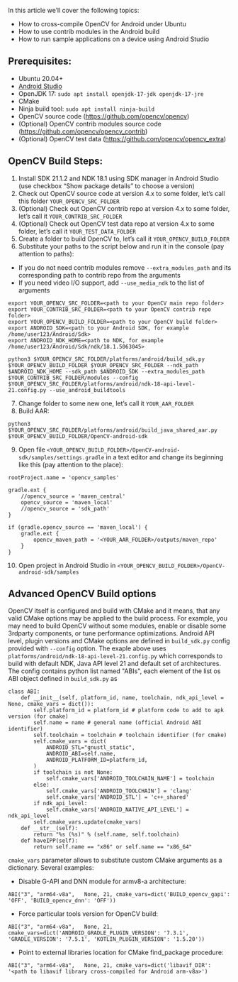 In this article we’ll cover the following topics:

* How to cross-compile OpenCV for Android under Ubuntu
* How to use contrib modules in the Android build
* How to run sample applications on a device using Android Studio

## Prerequisites:
- Ubuntu 20.04+
- [Android Studio](https://developer.android.com/studio)
- OpenJDK 17: `sudo apt install openjdk-17-jdk openjdk-17-jre`
- CMake
- Ninja build tool: `sudo apt install ninja-build`
- OpenCV source code (https://github.com/opencv/opencv)
- (Optional) OpenCV contrib modules source code (https://github.com/opencv/opencv_contrib)
- (Optional) OpenCV test data (https://github.com/opencv/opencv_extra)

## OpenCV Build Steps:
1. Install SDK 21.1.2 and NDK 18.1 using SDK manager in Android Studio (use checkbox “Show package details” to choose a version)
2. Check out OpenCV source code at version 4.x to some folder, let’s call this folder `YOUR_OPENCV_SRC_FOLDER`
3. (Optional) Check out OpenCV contrib repo at version 4.x to some folder, let’s call it `YOUR_CONTRIB_SRC_FOLDER`
4. (Optional) Check out OpenCV test data repo at version 4.x to some folder, let’s call it `YOUR_TEST_DATA_FOLDER`
5. Create a folder to build OpenCV to, let’s call it `YOUR_OPENCV_BUILD_FOLDER`
6. Substitute your paths to the script below and run it in the console (pay attention to <marked> paths):
 - If you do not need contrib modules remove `--extra_modules_path` and its corresponding path to contrib repo from the arguments
 - If you need video I/O support, add `--use_media_ndk` to the list of arguments

```
export YOUR_OPENCV_SRC_FOLDER=<path to your OpenCV main repo folder>
export YOUR_CONTRIB_SRC_FOLDER=<path to your OpenCV contrib repo folder>
export YOUR_OPENCV_BUILD_FOLDER=<path to your OpenCV build folder>
export ANDROID_SDK=<path to your Android SDK, for example /home/user123/Android/Sdk>
export ANDROID_NDK_HOME=<path to NDK, for example /home/user123/Android/Sdk/ndk/18.1.5063045>

python3 $YOUR_OPENCV_SRC_FOLDER/platforms/android/build_sdk.py $YOUR_OPENCV_BUILD_FOLDER $YOUR_OPENCV_SRC_FOLDER --ndk_path $ANDROID_NDK_HOME --sdk_path $ANDROID_SDK --extra_modules_path $YOUR_CONTRIB_SRC_FOLDER/modules --config $YOUR_OPENCV_SRC_FOLDER/platforms/android/ndk-18-api-level-21.config.py --use_android_buildtools
```

7. Change folder to some new one, let’s call it `YOUR_AAR_FOLDER`
8. Build AAR:
```
python3 $YOUR_OPENCV_SRC_FOLDER/platforms/android/build_java_shared_aar.py $YOUR_OPENCV_BUILD_FOLDER/OpenCV-android-sdk
```
9. Open file `<YOUR_OPENCV_BUILD_FOLDER>/OpenCV-android-sdk/samples/settings.gradle` in a text editor and change its beginning like this (pay attention to the <marked> place):

```
rootProject.name = 'opencv_samples'

gradle.ext {
	//opencv_source = 'maven_central'
	opencv_source = 'maven_local'
	//opencv_source = 'sdk_path'
}

if (gradle.opencv_source == 'maven_local') {
	gradle.ext {
    	opencv_maven_path = '<YOUR_AAR_FOLDER>/outputs/maven_repo'
	}
}
```

10. Open project in Android Studio in `<YOUR_OPENCV_BUILD_FOLDER>/OpenCV-android-sdk/samples`

## Advanced OpenCV Build options

OpenCV itself is configured and build with CMake and it means, that any valid CMake options may be applied to the build process. For example, you may need to build OpenCV without some modules, enable or disable some 3rdparty components, or tune performance optimizations. Android API level, plugin versions and CMake options are defined in `build_sdk.py` config provided with `--config` option. The exaple above uses `platforms/android/ndk-18-api-level-21.config.py` which corresponds to build with default NDK, Java API level 21 and default set of architectures. The config contains python list named "ABIs", each element of the list os ABI object defined in `build_sdk.py` as
```
class ABI:
    def __init__(self, platform_id, name, toolchain, ndk_api_level = None, cmake_vars = dict()):
        self.platform_id = platform_id # platform code to add to apk version (for cmake)
        self.name = name # general name (official Android ABI identifier)
        self.toolchain = toolchain # toolchain identifier (for cmake)
        self.cmake_vars = dict(
            ANDROID_STL="gnustl_static",
            ANDROID_ABI=self.name,
            ANDROID_PLATFORM_ID=platform_id,
        )
        if toolchain is not None:
            self.cmake_vars['ANDROID_TOOLCHAIN_NAME'] = toolchain
        else:
            self.cmake_vars['ANDROID_TOOLCHAIN'] = 'clang'
            self.cmake_vars['ANDROID_STL'] = 'c++_shared'
        if ndk_api_level:
            self.cmake_vars['ANDROID_NATIVE_API_LEVEL'] = ndk_api_level
        self.cmake_vars.update(cmake_vars)
    def __str__(self):
        return "%s (%s)" % (self.name, self.toolchain)
    def haveIPP(self):
        return self.name == "x86" or self.name == "x86_64"
```
`cmake_vars` parameter allows to substitute custom CMake arguments as a dictionary. Several examples:

- Disable G-API and DNN module for armv8-a architecture:
```
ABI("3", "arm64-v8a",   None, 21, cmake_vars=dict('BUILD_opencv_gapi': 'OFF', 'BUILD_opencv_dnn': 'OFF'))
```
- Force particular tools version for OpenCV build:
```
ABI("3", "arm64-v8a",   None, 21, cmake_vars=dict('ANDROID_GRADLE_PLUGIN_VERSION': '7.3.1', 'GRADLE_VERSION': '7.5.1', 'KOTLIN_PLUGIN_VERSION': '1.5.20'))
```
- Point to external libraries location for CMake find_package procedure:
```
ABI("3", "arm64-v8a",   None, 21, cmake_vars=dict('libavif_DIR': '<path to libavif library cross-compiled for Android arm-v8a>')
```
